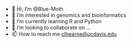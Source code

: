 - 👋 Hi, I’m @Blue-Moth
- 👀 I’m interested in genomics and bioinformatics
- 🌱 I’m currently learning R and Python
- 💞️ I’m looking to collaborate on ...
- 📫 How to reach me clhearne@ucdavis.edu

<!---
Blue-Moth/Blue-Moth is a ✨ special ✨ repository because its `README.md` (this file) appears on your GitHub profile.
You can click the Preview link to take a look at your changes.
--->

